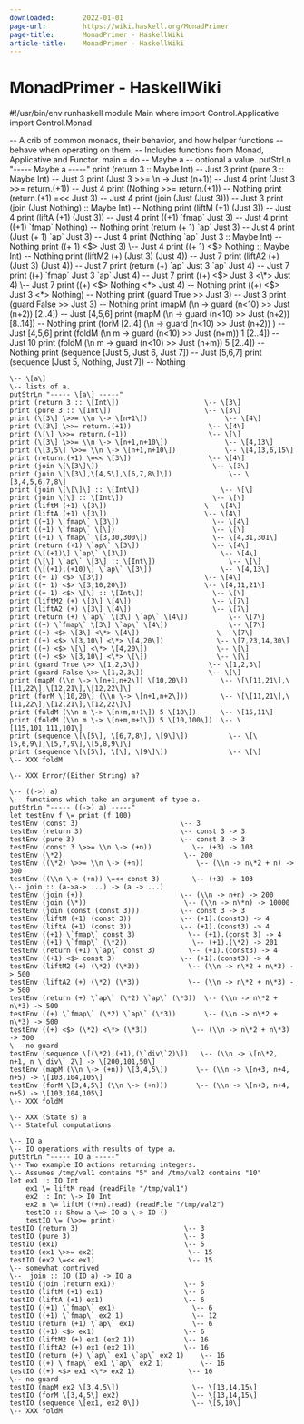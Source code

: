 ```yaml
---
downloaded:       2022-01-01
page-url:         https://wiki.haskell.org/MonadPrimer
page-title:       MonadPrimer - HaskellWiki
article-title:    MonadPrimer - HaskellWiki
---
```

# MonadPrimer - HaskellWiki


#!/usr/bin/env runhaskell
module Main where
import Control.Applicative
import Control.Monad

\-- A crib of common monads, their behavior, and how helper functions
\-- behave when operating on them.
\-- Includes functions from Monad, Applicative and Functor.
main \= do
    \-- Maybe a
    \-- optional a value.
    putStrLn "----- Maybe a -----"
    print (return 3 :: Maybe Int)                 \-- Just 3
    print (pure 3 :: Maybe Int)                   \-- Just 3
    print (Just 3 \>>= \\n \-> Just (n+1))           \-- Just 4
    print (Just 3 \>>= return.(+1))                \-- Just 4
    print (Nothing \>>= return.(+1))               \-- Nothing
    print (return.(+1) \=<< Just 3)                \-- Just 4
    print (join (Just (Just 3)))                  \-- Just 3
    print (join (Just Nothing) :: Maybe Int)      \-- Nothing
    print (liftM (+1) (Just 3))                   \-- Just 4
    print (liftA (+1) (Just 3))                   \-- Just 4
    print ((+1) \`fmap\` Just 3)                    \-- Just 4
    print ((+1) \`fmap\` Nothing)                   \-- Nothing
    print (return (+ 1) \`ap\` Just 3)              \-- Just 4
    print (Just (+ 1) \`ap\` Just 3)                \-- Just 4
    print (Nothing \`ap\` Just 3 :: Maybe Int)      \-- Nothing
    print ((+ 1) <$> Just 3)                      \-- Just 4
    print ((+ 1) <$> Nothing :: Maybe Int)        \-- Nothing
    print (liftM2 (+) (Just 3) (Just 4))          \-- Just 7
    print (liftA2 (+) (Just 3) (Just 4))          \-- Just 7
    print (return (+) \`ap\` Just 3 \`ap\` Just 4)    \-- Just 7
    print ((+) \`fmap\` Just 3 \`ap\` Just 4)         \-- Just 7
    print ((+) <$> Just 3 <\*> Just 4)             \-- Just 7
    print ((+) <$> Nothing <\*> Just 4)            \-- Nothing
    print ((+) <$> Just 3 <\*> Nothing)            \-- Nothing
    print (guard True \>> Just 3)                  \-- Just 3
    print (guard False \>> Just 3)                 \-- Nothing
    print (mapM (\\n \-> guard (n<10) \>> Just (n+2)) \[2..4\])  \-- Just \[4,5,6\]
    print (mapM (\\n \-> guard (n<10) \>> Just (n+2)) \[8..14\]) \-- Nothing
    print (forM \[2..4\] (\\n \-> guard (n<10) \>> Just (n+2)) ) \-- Just \[4,5,6\]
    print (foldM (\\n m \-> guard (n<10) \>> Just (n+m)) 1 \[2..4\]) \-- Just 10
    print (foldM (\\n m \-> guard (n<10) \>> Just (n+m)) 5 \[2..4\]) \-- Nothing
    print (sequence \[Just 5, Just 6, Just 7\])     \-- Just \[5,6,7\]
    print (sequence \[Just 5, Nothing, Just 7\])    \-- Nothing

    \-- \[a\]
    \-- lists of a.
    putStrLn "----- \[a\] -----"
    print (return 3 :: \[Int\])                     \-- \[3\]
    print (pure 3 :: \[Int\])                       \-- \[3\]
    print (\[3\] \>>= \\n \-> \[n+1\])                   \-- \[4\]
    print (\[3\] \>>= return.(+1))                   \-- \[4\]
    print (\[\] \>>= return.(+1))                    \-- \[\]
    print (\[3\] \>>= \\n \-> \[n+1,n+10\])              \-- \[4,13\]
    print (\[3,5\] \>>= \\n \-> \[n+1,n+10\])            \-- \[4,13,6,15\]
    print (return.(+1) \=<< \[3\])                   \-- \[4\]
    print (join \[\[3\]\])                            \-- \[3\]
    print (join \[\[3\],\[4,5\],\[6,7,8\]\])              \-- \[3,4,5,6,7,8\]
    print (join \[\[\]\] :: \[Int\])                    \-- \[\]
    print (join \[\] :: \[Int\])                      \-- \[\]
    print (liftM (+1) \[3\])                        \-- \[4\]
    print (liftA (+1) \[3\])                        \-- \[4\]
    print ((+1) \`fmap\` \[3\])                       \-- \[4\]
    print ((+1) \`fmap\` \[\])                        \-- \[\]
    print ((+1) \`fmap\` \[3,30,300\])                \-- \[4,31,301\]
    print (return (+1) \`ap\` \[3\])                  \-- \[4\]
    print (\[(+1)\] \`ap\` \[3\])                       \-- \[4\]
    print (\[\] \`ap\` \[3\] :: \[Int\])                  \-- \[\]
    print (\[(+1),(+10)\] \`ap\` \[3\])                 \-- \[4,13\]
    print ((+ 1) <$> \[3\])                         \-- \[4\]
    print ((+ 1) <$> \[3,10,20\])                   \-- \[4,11,21\]
    print ((+ 1) <$> \[\] :: \[Int\])                 \-- \[\]
    print (liftM2 (+) \[3\] \[4\])                    \-- \[7\]
    print (liftA2 (+) \[3\] \[4\])                    \-- \[7\]
    print (return (+) \`ap\` \[3\] \`ap\` \[4\])          \-- \[7\]
    print ((+) \`fmap\` \[3\] \`ap\` \[4\])               \-- \[7\]
    print ((+) <$> \[3\] <\*> \[4\])                   \-- \[7\]
    print ((+) <$> \[3,10\] <\*> \[4,20\])             \-- \[7,23,14,30\]
    print ((+) <$> \[\] <\*> \[4,20\])                 \-- \[\]
    print ((+) <$> \[3,10\] <\*> \[\])                 \-- \[\]
    print (guard True \>> \[1,2,3\])                 \-- \[1,2,3\]
    print (guard False \>> \[1,2,3\])                \-- \[\]
    print (mapM (\\n \-> \[n+1,n+2\]) \[10,20\])        \-- \[\[11,21\],\[11,22\],\[12,21\],\[12,22\]\]
    print (forM \[10,20\] (\\n \-> \[n+1,n+2\]))        \-- \[\[11,21\],\[11,22\],\[12,21\],\[12,22\]\]
    print (foldM (\\n m \-> \[n+m,m+1\]) 5 \[10\])      \-- \[15,11\]
    print (foldM (\\n m \-> \[n+m,m+1\]) 5 \[10,100\])  \-- \[115,101,111,101\]
    print (sequence \[\[5\], \[6,7,8\], \[9\]\])          \-- \[\[5,6,9\],\[5,7,9\],\[5,8,9\]\]
    print (sequence \[\[5\], \[\], \[9\]\])               \-- \[\]
    \-- XXX foldM

    \-- XXX Error/(Either String) a?

    \-- ((->) a)
    \-- functions which take an argument of type a.
    putStrLn "----- ((->) a) -----"
    let testEnv f \= print (f 100)
    testEnv (const 3)                         \-- 3
    testEnv (return 3)                        \-- const 3 -> 3
    testEnv (pure 3)                          \-- const 3 -> 3
    testEnv (const 3 \>>= \\n \-> (+n))          \-- (+3) -> 103
    testEnv (\*2)                              \-- 200
    testEnv ((\*2) \>>= \\n \-> (+n))             \-- (\\n -> n\*2 + n) -> 300
    testEnv ((\\n \-> (+n)) \=<< const 3)        \-- (+3) -> 103
    \-- join :: (a->a-> ...) -> (a -> ...)
    testEnv (join (+))                        \-- (\\n -> n+n) -> 200
    testEnv (join (\*))                        \-- (\\n -> n\*n) -> 10000
    testEnv (join (const (const 3)))          \-- const 3 -> 3
    testEnv (liftM (+1) (const 3))            \-- (+1).(const3) -> 4
    testEnv (liftA (+1) (const 3))            \-- (+1).(const3) -> 4
    testEnv ((+1) \`fmap\` const 3)             \-- (+1).(const 3) -> 4
    testEnv ((+1) \`fmap\` (\*2))                \-- (+1).(\*2) -> 201
    testEnv (return (+1) \`ap\` const 3)        \-- (+1).(const3) -> 4
    testEnv ((+1) <$> const 3)                \-- (+1).(const3) -> 4
    testEnv (liftM2 (+) (\*2) (\*3))            \-- (\\n -> n\*2 + n\*3) -> 500
    testEnv (liftA2 (+) (\*2) (\*3))            \-- (\\n -> n\*2 + n\*3) -> 500
    testEnv (return (+) \`ap\` (\*2) \`ap\` (\*3))  \-- (\\n -> n\*2 + n\*3) -> 500
    testEnv ((+) \`fmap\` (\*2) \`ap\` (\*3))       \-- (\\n -> n\*2 + n\*3) -> 500
    testEnv ((+) <$> (\*2) <\*> (\*3))           \-- (\\n -> n\*2 + n\*3) -> 500
    \-- no guard
    testEnv (sequence \[(\*2),(+1),(\`div\`2)\])   \-- (\\n -> \[n\*2, n+1, n \`div\` 2\] -> \[200,101,50\]
    testEnv (mapM (\\n \-> (+n)) \[3,4,5\])       \-- (\\n -> \[n+3, n+4, n+5) -> \[103,104,105\]
    testEnv (forM \[3,4,5\] (\\n \-> (+n)))       \-- (\\n -> \[n+3, n+4, n+5) -> \[103,104,105\]
    \-- XXX foldM

    \-- XXX (State s) a
    \-- Stateful computations.

    \-- IO a
    \-- IO operations with results of type a.
    putStrLn "----- IO a -----"
    \-- Two example IO actions returning integers.
    \-- Assumes /tmp/val1 contains "5" and /tmp/val2 contains "10"
    let ex1 :: IO Int
        ex1 \= liftM read (readFile "/tmp/val1")
        ex2 :: Int \-> IO Int
        ex2 n \= liftM ((+n).read) (readFile "/tmp/val2")
        testIO :: Show a \=> IO a \-> IO ()
        testIO \= (\>>= print)
    testIO (return 3)                          \-- 3
    testIO (pure 3)                            \-- 3
    testIO (ex1)                               \-- 5
    testIO (ex1 \>>= ex2)                       \-- 15
    testIO (ex2 \=<< ex1)                       \-- 15
    \-- somewhat contrived
    \--  join :: IO (IO a) -> IO a
    testIO (join (return ex1))                 \-- 5
    testIO (liftM (+1) ex1)                    \-- 6
    testIO (liftA (+1) ex1)                    \-- 6
    testIO ((+1) \`fmap\` ex1)                   \-- 6
    testIO ((+1) \`fmap\` ex2 1)                 \-- 12
    testIO (return (+1) \`ap\` ex1)              \-- 6
    testIO ((+1) <$> ex1)                      \-- 6
    testIO (liftM2 (+) ex1 (ex2 1))            \-- 16
    testIO (liftA2 (+) ex1 (ex2 1))            \-- 16
    testIO (return (+) \`ap\` ex1 \`ap\` ex2 1)    \-- 16
    testIO ((+) \`fmap\` ex1 \`ap\` ex2 1)         \-- 16
    testIO ((+) <$> ex1 <\*> ex2 1)             \-- 16
    \-- no guard
    testIO (mapM ex2 \[3,4,5\])                  \-- \[13,14,15\]
    testIO (forM \[3,4,5\] ex2)                  \-- \[13,14,15\]
    testIO (sequence \[ex1, ex2 0\])             \-- \[5,10\]
    \-- XXX foldM
